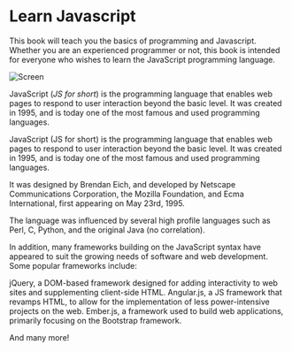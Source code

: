 Learn Javascript
======

This book will teach you the basics of programming and Javascript. Whether you are an experienced programmer or not, this book is intended for everyone who wishes to learn the JavaScript programming language.

![Screen](./assets/intro.png)

JavaScript (*JS for short*) is the programming language that enables web pages to respond to user interaction beyond the basic level. It was created in 1995, and is today one of the most famous and used programming languages.

JavaScript (JS for short) is the programming language that enables web pages to respond to user interaction beyond the basic level. It was created in 1995, and is today one of the most famous and used programming languages.

It was designed by Brendan Eich, and developed by Netscape Communications Corporation, the Mozilla Foundation, and Ecma International, first appearing on May 23rd, 1995.

The language was influenced by several high profile languages such as Perl, C, Python, and the original Java (no correlation).

In addition, many frameworks building on the JavaScript syntax have appeared to suit the growing needs of software and web development. Some popular frameworks include:

jQuery, a DOM-based framework designed for adding interactivity to web sites and supplementing client-side HTML. Angular.js, a JS framework that revamps HTML, to allow for the implementation of less power-intensive projects on the web. Ember.js, a framework used to build web applications, primarily focusing on the Bootstrap framework.

And many more!
